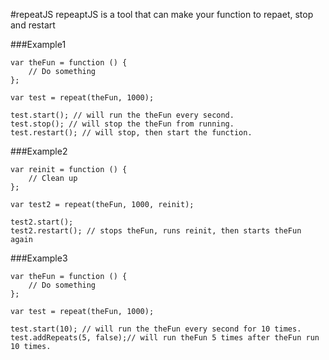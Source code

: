 #repeatJS
repeaptJS is a tool that can make your function to repaet, stop and restart

###Example1
```
var theFun = function () {
    // Do something
};

var test = repeat(theFun, 1000);

test.start(); // will run the theFun every second.
test.stop(); // will stop the theFun from running.
test.restart(); // will stop, then start the function.
```

###Example2
```
var reinit = function () {
    // Clean up
};

var test2 = repeat(theFun, 1000, reinit);

test2.start();
test2.restart(); // stops theFun, runs reinit, then starts theFun again
```

###Example3
```
var theFun = function () {
    // Do something
};

var test = repeat(theFun, 1000);

test.start(10); // will run the theFun every second for 10 times.
test.addRepeats(5, false);// will run theFun 5 times after theFun run 10 times.
```


